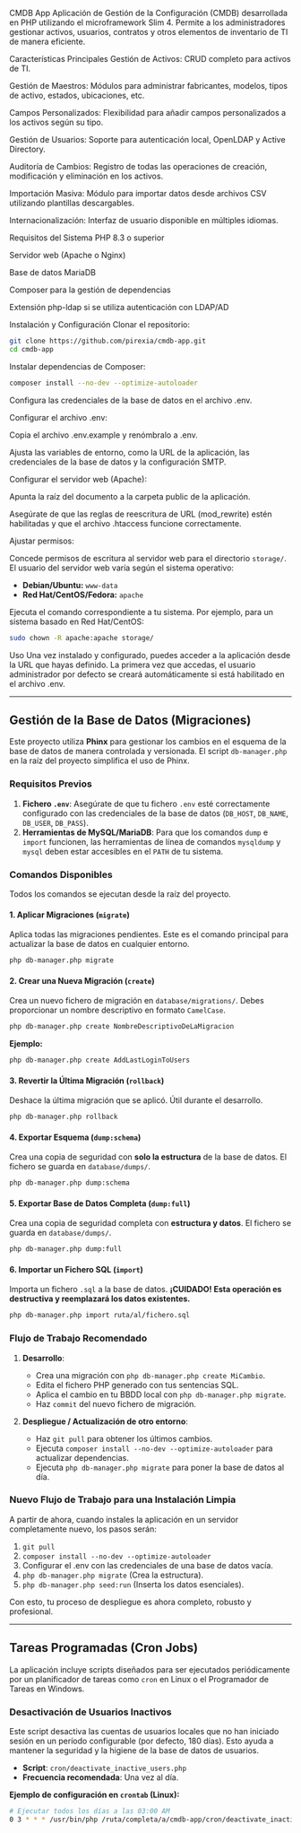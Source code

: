 CMDB App
Aplicación de Gestión de la Configuración (CMDB) desarrollada en PHP utilizando el microframework Slim 4. Permite a los administradores gestionar activos, usuarios, contratos y otros elementos de inventario de TI de manera eficiente.

Características Principales
Gestión de Activos: CRUD completo para activos de TI.

Gestión de Maestros: Módulos para administrar fabricantes, modelos, tipos de activo, estados, ubicaciones, etc.

Campos Personalizados: Flexibilidad para añadir campos personalizados a los activos según su tipo.

Gestión de Usuarios: Soporte para autenticación local, OpenLDAP y Active Directory.

Auditoría de Cambios: Registro de todas las operaciones de creación, modificación y eliminación en los activos.

Importación Masiva: Módulo para importar datos desde archivos CSV utilizando plantillas descargables.

Internacionalización: Interfaz de usuario disponible en múltiples idiomas.

Requisitos del Sistema
PHP 8.3 o superior

Servidor web (Apache o Nginx)

Base de datos MariaDB

Composer para la gestión de dependencias

Extensión php-ldap si se utiliza autenticación con LDAP/AD

Instalación y Configuración
Clonar el repositorio:
```bash
git clone https://github.com/pirexia/cmdb-app.git
cd cmdb-app
```

Instalar dependencias de Composer:
```bash
composer install --no-dev --optimize-autoloader
```

Configura las credenciales de la base de datos en el archivo .env.

Configurar el archivo .env:

Copia el archivo .env.example y renómbralo a .env.

Ajusta las variables de entorno, como la URL de la aplicación, las credenciales de la base de datos y la configuración SMTP.

Configurar el servidor web (Apache):

Apunta la raíz del documento a la carpeta public de la aplicación.

Asegúrate de que las reglas de reescritura de URL (mod_rewrite) estén habilitadas y que el archivo .htaccess funcione correctamente.

Ajustar permisos:

Concede permisos de escritura al servidor web para el directorio `storage/`. El usuario del servidor web varía según el sistema operativo:
- **Debian/Ubuntu:** `www-data`
- **Red Hat/CentOS/Fedora:** `apache`

Ejecuta el comando correspondiente a tu sistema. Por ejemplo, para un sistema basado en Red Hat/CentOS:

```bash
sudo chown -R apache:apache storage/
```

Uso
Una vez instalado y configurado, puedes acceder a la aplicación desde la URL que hayas definido. La primera vez que accedas, el usuario administrador por defecto se creará automáticamente si está habilitado en el archivo .env.

---

## Gestión de la Base de Datos (Migraciones)

Este proyecto utiliza **Phinx** para gestionar los cambios en el esquema de la base de datos de manera controlada y versionada. El script `db-manager.php` en la raíz del proyecto simplifica el uso de Phinx.

### Requisitos Previos

1.  **Fichero `.env`**: Asegúrate de que tu fichero `.env` esté correctamente configurado con las credenciales de la base de datos (`DB_HOST`, `DB_NAME`, `DB_USER`, `DB_PASS`).
2.  **Herramientas de MySQL/MariaDB**: Para que los comandos `dump` e `import` funcionen, las herramientas de línea de comandos `mysqldump` y `mysql` deben estar accesibles en el `PATH` de tu sistema.

### Comandos Disponibles

Todos los comandos se ejecutan desde la raíz del proyecto.

#### 1. Aplicar Migraciones (`migrate`)

Aplica todas las migraciones pendientes. Este es el comando principal para actualizar la base de datos en cualquier entorno.

```bash
php db-manager.php migrate
```

#### 2. Crear una Nueva Migración (`create`)

Crea un nuevo fichero de migración en `database/migrations/`. Debes proporcionar un nombre descriptivo en formato `CamelCase`.

```bash
php db-manager.php create NombreDescriptivoDeLaMigracion
```

**Ejemplo:**
```bash
php db-manager.php create AddLastLoginToUsers
```

#### 3. Revertir la Última Migración (`rollback`)

Deshace la última migración que se aplicó. Útil durante el desarrollo.

```bash
php db-manager.php rollback
```

#### 4. Exportar Esquema (`dump:schema`)

Crea una copia de seguridad con **solo la estructura** de la base de datos. El fichero se guarda en `database/dumps/`.

```bash
php db-manager.php dump:schema
```

#### 5. Exportar Base de Datos Completa (`dump:full`)

Crea una copia de seguridad completa con **estructura y datos**. El fichero se guarda en `database/dumps/`.

```bash
php db-manager.php dump:full
```

#### 6. Importar un Fichero SQL (`import`)

Importa un fichero `.sql` a la base de datos. **¡CUIDADO! Esta operación es destructiva y reemplazará los datos existentes.**

```bash
php db-manager.php import ruta/al/fichero.sql
```

### Flujo de Trabajo Recomendado

1.  **Desarrollo**:
    -   Crea una migración con `php db-manager.php create MiCambio`.
    -   Edita el fichero PHP generado con tus sentencias SQL.
    -   Aplica el cambio en tu BBDD local con `php db-manager.php migrate`.
    -   Haz `commit` del nuevo fichero de migración.

2.  **Despliegue / Actualización de otro entorno**:
    -   Haz `git pull` para obtener los últimos cambios.
    -   Ejecuta `composer install --no-dev --optimize-autoloader` para actualizar dependencias.
    -   Ejecuta `php db-manager.php migrate` para poner la base de datos al día.


### Nuevo Flujo de Trabajo para una Instalación Limpia
A partir de ahora, cuando instales la aplicación en un servidor completamente nuevo, los pasos serán:

1. `git pull`
2. `composer install --no-dev --optimize-autoloader`
3. Configurar el .env con las credenciales de una base de datos vacía.
4. `php db-manager.php migrate` (Crea la estructura).
5. `php db-manager.php seed:run` (Inserta los datos esenciales).

Con esto, tu proceso de despliegue es ahora completo, robusto y profesional.

---

## Tareas Programadas (Cron Jobs)

La aplicación incluye scripts diseñados para ser ejecutados periódicamente por un planificador de tareas como `cron` en Linux o el Programador de Tareas en Windows.

### Desactivación de Usuarios Inactivos

Este script desactiva las cuentas de usuarios locales que no han iniciado sesión en un período configurable (por defecto, 180 días). Esto ayuda a mantener la seguridad y la higiene de la base de datos de usuarios.

-   **Script**: `cron/deactivate_inactive_users.php`
-   **Frecuencia recomendada**: Una vez al día.

**Ejemplo de configuración en `crontab` (Linux):**

```bash
# Ejecutar todos los días a las 03:00 AM
0 3 * * * /usr/bin/php /ruta/completa/a/cmdb-app/cron/deactivate_inactive_users.php >> /ruta/completa/a/cmdb-app/storage/logs/cron.log 2>&1
```
